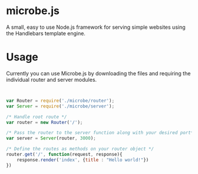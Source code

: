 # microbe.js
A small, easy to use Node.js framework for serving simple websites using the Handlebars template engine.

# Usage

Currently you can use Microbe.js by downloading the files and requiring the individual router and server modules.

```js


var Router = require('./microbe/router');
var Server = require('./microbe/server');

/* Handle root route */
var router = new Router('/');

/* Pass the router to the server function along with your desired port*/
var server = Server(router, 3000);

/* Define the routes as methods on your router object */
router.get('/', function(request, response){
    response.render('index', {title : "Hello world!"})
})


```
